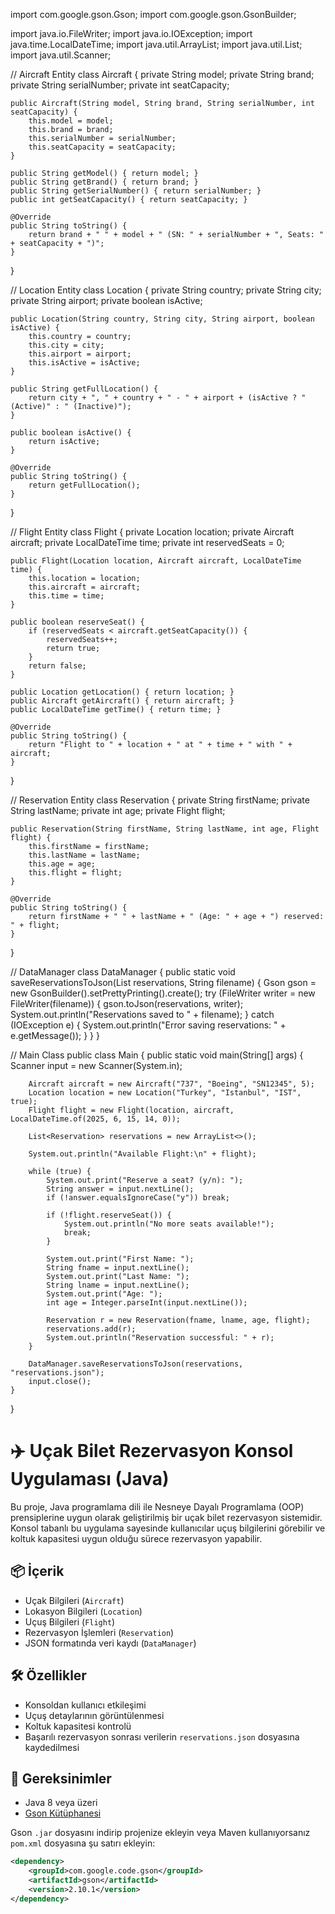 import com.google.gson.Gson;
import com.google.gson.GsonBuilder;

import java.io.FileWriter;
import java.io.IOException;
import java.time.LocalDateTime;
import java.util.ArrayList;
import java.util.List;
import java.util.Scanner;

// Aircraft Entity
class Aircraft {
    private String model;
    private String brand;
    private String serialNumber;
    private int seatCapacity;

    public Aircraft(String model, String brand, String serialNumber, int seatCapacity) {
        this.model = model;
        this.brand = brand;
        this.serialNumber = serialNumber;
        this.seatCapacity = seatCapacity;
    }

    public String getModel() { return model; }
    public String getBrand() { return brand; }
    public String getSerialNumber() { return serialNumber; }
    public int getSeatCapacity() { return seatCapacity; }

    @Override
    public String toString() {
        return brand + " " + model + " (SN: " + serialNumber + ", Seats: " + seatCapacity + ")";
    }
}

// Location Entity
class Location {
    private String country;
    private String city;
    private String airport;
    private boolean isActive;

    public Location(String country, String city, String airport, boolean isActive) {
        this.country = country;
        this.city = city;
        this.airport = airport;
        this.isActive = isActive;
    }

    public String getFullLocation() {
        return city + ", " + country + " - " + airport + (isActive ? " (Active)" : " (Inactive)");
    }

    public boolean isActive() {
        return isActive;
    }

    @Override
    public String toString() {
        return getFullLocation();
    }
}

// Flight Entity
class Flight {
    private Location location;
    private Aircraft aircraft;
    private LocalDateTime time;
    private int reservedSeats = 0;

    public Flight(Location location, Aircraft aircraft, LocalDateTime time) {
        this.location = location;
        this.aircraft = aircraft;
        this.time = time;
    }

    public boolean reserveSeat() {
        if (reservedSeats < aircraft.getSeatCapacity()) {
            reservedSeats++;
            return true;
        }
        return false;
    }

    public Location getLocation() { return location; }
    public Aircraft getAircraft() { return aircraft; }
    public LocalDateTime getTime() { return time; }

    @Override
    public String toString() {
        return "Flight to " + location + " at " + time + " with " + aircraft;
    }
}

// Reservation Entity
class Reservation {
    private String firstName;
    private String lastName;
    private int age;
    private Flight flight;

    public Reservation(String firstName, String lastName, int age, Flight flight) {
        this.firstName = firstName;
        this.lastName = lastName;
        this.age = age;
        this.flight = flight;
    }

    @Override
    public String toString() {
        return firstName + " " + lastName + " (Age: " + age + ") reserved: " + flight;
    }
}

// DataManager
class DataManager {
    public static void saveReservationsToJson(List<Reservation> reservations, String filename) {
        Gson gson = new GsonBuilder().setPrettyPrinting().create();
        try (FileWriter writer = new FileWriter(filename)) {
            gson.toJson(reservations, writer);
            System.out.println("Reservations saved to " + filename);
        } catch (IOException e) {
            System.out.println("Error saving reservations: " + e.getMessage());
        }
    }
}

// Main Class
public class Main {
    public static void main(String[] args) {
        Scanner input = new Scanner(System.in);

        Aircraft aircraft = new Aircraft("737", "Boeing", "SN12345", 5);
        Location location = new Location("Turkey", "Istanbul", "IST", true);
        Flight flight = new Flight(location, aircraft, LocalDateTime.of(2025, 6, 15, 14, 0));

        List<Reservation> reservations = new ArrayList<>();

        System.out.println("Available Flight:\n" + flight);

        while (true) {
            System.out.print("Reserve a seat? (y/n): ");
            String answer = input.nextLine();
            if (!answer.equalsIgnoreCase("y")) break;

            if (!flight.reserveSeat()) {
                System.out.println("No more seats available!");
                break;
            }

            System.out.print("First Name: ");
            String fname = input.nextLine();
            System.out.print("Last Name: ");
            String lname = input.nextLine();
            System.out.print("Age: ");
            int age = Integer.parseInt(input.nextLine());

            Reservation r = new Reservation(fname, lname, age, flight);
            reservations.add(r);
            System.out.println("Reservation successful: " + r);
        }

        DataManager.saveReservationsToJson(reservations, "reservations.json");
        input.close();
    }
}




















# ✈️ Uçak Bilet Rezervasyon Konsol Uygulaması (Java)

Bu proje, Java programlama dili ile Nesneye Dayalı Programlama (OOP) prensiplerine uygun olarak geliştirilmiş bir uçak bilet rezervasyon sistemidir. Konsol tabanlı bu uygulama sayesinde kullanıcılar uçuş bilgilerini görebilir ve koltuk kapasitesi uygun olduğu sürece rezervasyon yapabilir.

## 📦 İçerik

- Uçak Bilgileri (`Aircraft`)
- Lokasyon Bilgileri (`Location`)
- Uçuş Bilgileri (`Flight`)
- Rezervasyon İşlemleri (`Reservation`)
- JSON formatında veri kaydı (`DataManager`)

## 🛠️ Özellikler

- Konsoldan kullanıcı etkileşimi
- Uçuş detaylarının görüntülenmesi
- Koltuk kapasitesi kontrolü
- Başarılı rezervasyon sonrası verilerin `reservations.json` dosyasına kaydedilmesi

## 🔧 Gereksinimler

- Java 8 veya üzeri
- [Gson Kütüphanesi](https://mvnrepository.com/artifact/com.google.code.gson/gson)

Gson `.jar` dosyasını indirip projenize ekleyin veya Maven kullanıyorsanız `pom.xml` dosyasına şu satırı ekleyin:

```xml
<dependency>
    <groupId>com.google.code.gson</groupId>
    <artifactId>gson</artifactId>
    <version>2.10.1</version>
</dependency>
